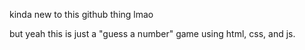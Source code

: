 kinda new to this github thing lmao

but yeah this is just a "guess a number" game using html, css, and js.
